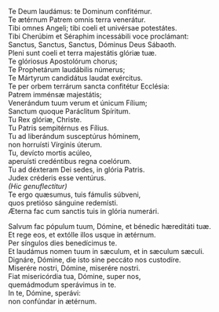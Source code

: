 Te Deum laudámus: te Dominum confitémur.\
Te ætérnum Patrem omnis terra venerátur.\
Tibi omnes Angeli; tibi coeli et univérsae potestátes.\
Tibi Cherúbim et Séraphim incessábili voce proclámant:\
Sanctus, Sanctus, Sanctus, Dóminus Deus Sábaoth.\
Pleni sunt coeli et terra majestátis glóriæ tuæ.\
Te glóriosus Apostolórum chorus;\
Te Prophetárum laudábilis númerus;\
Te Mártyrum candidátus laudat exércitus.\
Te per orbem terrárum sancta confitétur Ecclésia:\
Patrem imménsæ majestátis;\
Venerándum tuum verum et únicum Fílium;\
Sanctum quoque Paráclitum Spíritum.\
Tu Rex glóriæ, Christe.\
Tu Patris sempitérnus es Fílius.\
Tu ad liberándum susceptúrus hóminem,\
non horruísti Vírginis úterum.\
Tu, devícto mortis acúleo,\
aperuísti credéntibus regna coelórum.\
Tu ad déxteram Dei sedes, in glória Patris.\
Judex créderis esse ventúrus.\
*(Hic genuflectitur)*\
Te ergo quæsumus, tuis fámulis súbveni,\
quos pretióso sánguine redemísti.\
Æterna fac cum sanctis tuis in glória numerári.

Salvum fac pópulum tuum, Dómine, et bénedic hæreditáti tuæ.\
Et rege eos, et extólle illos usque in ætérnum.\
Per síngulos dies benedícimus te.\
Et laudámus nomen tuum in sæculum, et in sæculum sæculi.\
Dignáre, Dómine, die isto sine peccáto nos custodíre.\
Miserére nostri, Dómine, miserére nostri.\
Fiat misericórdia tua, Dómine, super nos,\
quemádmodum sperávimus in te.\
In te, Dómine, sperávi:\
non confúndar in ætérnum.
